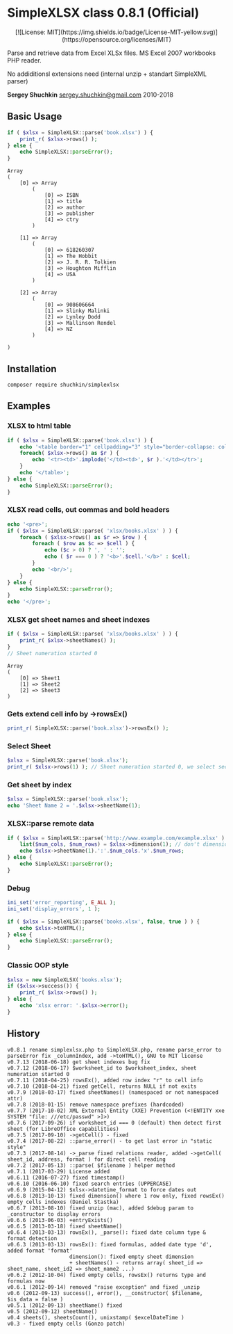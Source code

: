 # SimpleXLSX class 0.8.1 (Official)
<p align="center">[![License: MIT](https://img.shields.io/badge/License-MIT-yellow.svg)](https://opensource.org/licenses/MIT)</p>

Parse and retrieve data from Excel XLSx files. MS Excel 2007 workbooks PHP reader.

No addiditionsl extensions need (internal unzip + standart SimpleXML parser)

**Sergey Shuchkin** <sergey.shuchkin@gmail.com> 2010-2018

## Basic Usage
```php
if ( $xlsx = SimpleXLSX::parse('book.xlsx') ) {
	print_r( $xlsx->rows() );
} else {
	echo SimpleXLSX::parseError();
}
```
```
Array
(
    [0] => Array
        (
            [0] => ISBN
            [1] => title
            [2] => author
            [3] => publisher
            [4] => ctry
        )

    [1] => Array
        (
            [0] => 618260307
            [1] => The Hobbit
            [2] => J. R. R. Tolkien
            [3] => Houghton Mifflin
            [4] => USA
        )

    [2] => Array
        (
            [0] => 908606664
            [1] => Slinky Malinki
            [2] => Lynley Dodd
            [3] => Mallinson Rendel
            [4] => NZ
        )

)
```
## Installation
```
composer require shuchkin/simplexlsx
```
## Examples
### XLSX to html table
```php
if ( $xlsx = SimpleXLSX::parse('book.xlsx') ) {
	echo '<table border="1" cellpadding="3" style="border-collapse: collapse">';
	foreach( $xlsx->rows() as $r ) {
		echo '<tr><td>'.implode('</td><td>', $r ).'</td></tr>';
	}
	echo '</table>';
} else {
	echo SimpleXLSX::parseError();
}
```
### XLSX read cells, out commas and bold headers
```php
echo '<pre>';
if ( $xlsx = SimpleXLSX::parse( 'xlsx/books.xlsx' ) ) {
	foreach ( $xlsx->rows() as $r => $row ) {
		foreach ( $row as $c => $cell ) {
			echo ($c > 0) ? ', ' : '';
			echo ( $r === 0 ) ? '<b>'.$cell.'</b>' : $cell;
		}
		echo '<br/>';
	}
} else {
	echo SimpleXLSX::parseError();
}
echo '</pre>';
```
### XLSX get sheet names and sheet indexes
```php
if ( $xlsx = SimpleXLSX::parse( 'xlsx/books.xlsx' ) ) {
	print_r( $xlsx->sheetNames() );
}
// Sheet numeration started 0
```
```
Array
(
    [0] => Sheet1
    [1] => Sheet2
    [2] => Sheet3
)
```
### Gets extend cell info by ->rowsEx()
```php
print_r( SimpleXLSX::parse('book.xlsx')->rowsEx() );
```
### Select Sheet
```php
$xlsx = SimpleXLSX::parse('book.xlsx');
print_r( $xlsx->rows(1) ); // Sheet numeration started 0, we select second worksheet
```
### Get sheet by index 
```php
$xlsx = SimpleXLSX::parse('book.xlsx');	
echo 'Sheet Name 2 = '.$xlsx->sheetName(1);
```
### XLSX::parse remote data
```php
if ( $xlsx = SimpleXLSX::parse('http://www.example.com/example.xlsx' ) ) {
	list($num_cols, $num_rows) = $xlsx->dimension(1); // don't dimension trust extracted from xml
	echo $xlsx->sheetName(1).':'.$num_cols.'x'.$num_rows;
} else {
	echo SimpleXLSX::parseError();
}
```
### Debug
```php
ini_set('error_reporting', E_ALL );
ini_set('display_errors', 1 );

if ( $xlsx = SimpleXLSX::parse('books.xlsx', false, true ) ) {
	echo $xlsx->toHTML();
} else {
	echo SimpleXLSX::parseError();
}
```
### Classic OOP style 
```php
$xlsx = new SimpleXLSX('books.xlsx');
if ($xlsx->success()) {
	print_r( $xlsx->rows() );
} else {
	echo 'xlsx error: '.$xlsx->error();
}
```
	
## History
```
v0.8.1 rename simplexlsx.php to SimpleXLSX.php, rename parse_error to parseError fix _columnIndex, add ->toHTML(), GNU to MIT license
v0.7.13 (2018-06-18) get sheet indexes bug fix
v0.7.12 (2018-06-17) $worksheet_id to $worksheet_index, sheet numeration started 0
v0.7.11 (2018-04-25) rowsEx(), added row index "r" to cell info
v0.7.10 (2018-04-21) fixed getCell, returns NULL if not exits
v0.7.9 (2018-03-17) fixed sheetNames() (namespaced or not namespaced attr)
v0.7.8 (2018-01-15) remove namespace prefixes (hardcoded)
v0.7.7 (2017-10-02) XML External Entity (XXE) Prevention (<!ENTITY xxe SYSTEM "file: ///etc/passwd" >]>)
v0.7.6 (2017-09-26) if worksheet_id === 0 (default) then detect first sheet (for LibreOffice capabilities)
v0.7.5 (2017-09-10) ->getCell() - fixed
v0.7.4 (2017-08-22) ::parse_error() - to get last error in "static style"
v0.7.3 (2017-08-14) ->_parse fixed relations reader, added ->getCell( sheet_id, address, format ) for direct cell reading
v0.7.2 (2017-05-13) ::parse( $filename ) helper method
v0.7.1 (2017-03-29) License added
v0.6.11 (2016-07-27) fixed timestamp()
v0.6.10 (2016-06-10) fixed search entries (UPPERCASE)
v0.6.9 (2015-04-12) $xlsx->datetime_format to force dates out
v0.6.8 (2013-10-13) fixed dimension() where 1 row only, fixed rowsEx() empty cells indexes (Daniel Stastka)
v0.6.7 (2013-08-10) fixed unzip (mac), added $debug param to _constructor to display errors
v0.6.6 (2013-06-03) +entryExists()
v0.6.5 (2013-03-18) fixed sheetName()
v0.6.4 (2013-03-13) rowsEx(), _parse(): fixed date column type & format detection
v0.6.3 (2013-03-13) rowsEx(): fixed formulas, added date type 'd', added format 'format'
					dimension(): fixed empty sheet dimension
                    + sheetNames() - returns array( sheet_id => sheet_name, sheet_id2 => sheet_name2 ...)
v0.6.2 (2012-10-04) fixed empty cells, rowsEx() returns type and formulas now
v0.6.1 (2012-09-14) removed "raise exception" and fixed _unzip
v0.6 (2012-09-13) success(), error(), __constructor( $filename, $is_data = false )
v0.5.1 (2012-09-13) sheetName() fixed
v0.5 (2012-09-12) sheetName()
v0.4 sheets(), sheetsCount(), unixstamp( $excelDateTime )
v0.3 - fixed empty cells (Gonzo patch)
```
